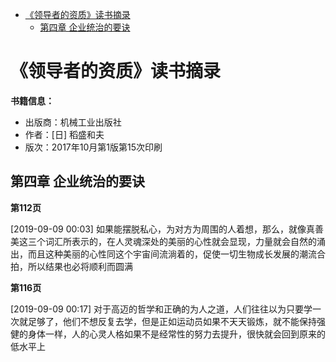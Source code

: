 
<!-- @import "[TOC]" {cmd="toc" depthFrom=1 depthTo=6 orderedList=false} -->

<!-- code_chunk_output -->

- [《领导者的资质》读书摘录](#领导者的资质读书摘录)
  - [第四章 企业统治的要诀](#第四章-企业统治的要诀)

<!-- /code_chunk_output -->

# 《领导者的资质》读书摘录

**书籍信息：**

- 出版商：机械工业出版社
- 作者：[日] 稻盛和夫
- 版次：2017年10月第1版第15次印刷

## 第四章 企业统治的要诀

**第112页** 

[2019-09-09 00:03]
如果能摆脱私心，为对方为周围的人着想，那么，就像真善美这三个词汇所表示的，在人灵魂深处的美丽的心性就会显现，力量就会自然的涌出，而且这种美丽的心性同这个宇宙间流淌着的，促使一切生物成长发展的潮流合拍，所以结果也必将顺利而圆满

**第116页** 

[2019-09-09 00:17]
对于高迈的哲学和正确的为人之道，人们往往以为只要学一次就足够了，他们不想反复去学，但是正如运动员如果不天天锻炼，就不能保持强健的身体一样，人的心灵人格如果不是经常性的努力去提升，很快就会回到原来的低水平上
